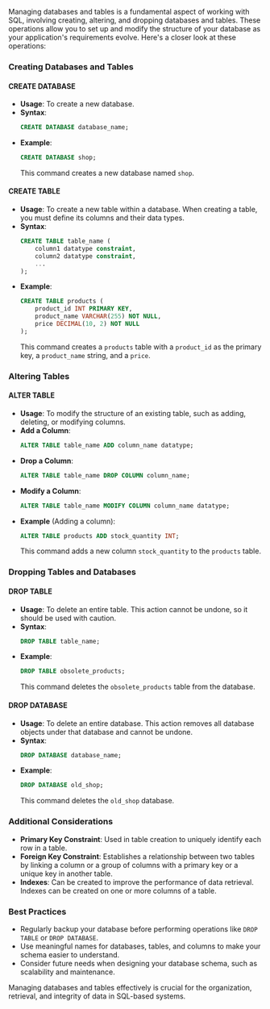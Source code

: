 Managing databases and tables is a fundamental aspect of working with SQL, involving creating, altering, and dropping databases and tables. These operations allow you to set up and modify the structure of your database as your application's requirements evolve. Here's a closer look at these operations:

### Creating Databases and Tables

#### CREATE DATABASE

- **Usage**: To create a new database.
- **Syntax**:
  ```sql
  CREATE DATABASE database_name;
  ```
- **Example**:
  ```sql
  CREATE DATABASE shop;
  ```
  This command creates a new database named `shop`.

#### CREATE TABLE

- **Usage**: To create a new table within a database. When creating a table, you must define its columns and their data types.
- **Syntax**:
  ```sql
  CREATE TABLE table_name (
      column1 datatype constraint,
      column2 datatype constraint,
      ...
  );
  ```
- **Example**:
  ```sql
  CREATE TABLE products (
      product_id INT PRIMARY KEY,
      product_name VARCHAR(255) NOT NULL,
      price DECIMAL(10, 2) NOT NULL
  );
  ```
  This command creates a `products` table with a `product_id` as the primary key, a `product_name` string, and a `price`.

### Altering Tables

#### ALTER TABLE

- **Usage**: To modify the structure of an existing table, such as adding, deleting, or modifying columns.
- **Add a Column**:
  ```sql
  ALTER TABLE table_name ADD column_name datatype;
  ```
- **Drop a Column**:
  ```sql
  ALTER TABLE table_name DROP COLUMN column_name;
  ```
- **Modify a Column**:
  ```sql
  ALTER TABLE table_name MODIFY COLUMN column_name datatype;
  ```
- **Example** (Adding a column):
  ```sql
  ALTER TABLE products ADD stock_quantity INT;
  ```
  This command adds a new column `stock_quantity` to the `products` table.

### Dropping Tables and Databases

#### DROP TABLE

- **Usage**: To delete an entire table. This action cannot be undone, so it should be used with caution.
- **Syntax**:
  ```sql
  DROP TABLE table_name;
  ```
- **Example**:
  ```sql
  DROP TABLE obsolete_products;
  ```
  This command deletes the `obsolete_products` table from the database.

#### DROP DATABASE

- **Usage**: To delete an entire database. This action removes all database objects under that database and cannot be undone.
- **Syntax**:
  ```sql
  DROP DATABASE database_name;
  ```
- **Example**:
  ```sql
  DROP DATABASE old_shop;
  ```
  This command deletes the `old_shop` database.

### Additional Considerations

- **Primary Key Constraint**: Used in table creation to uniquely identify each row in a table.
- **Foreign Key Constraint**: Establishes a relationship between two tables by linking a column or a group of columns with a primary key or a unique key in another table.
- **Indexes**: Can be created to improve the performance of data retrieval. Indexes can be created on one or more columns of a table.

### Best Practices

- Regularly backup your database before performing operations like `DROP TABLE` or `DROP DATABASE`.
- Use meaningful names for databases, tables, and columns to make your schema easier to understand.
- Consider future needs when designing your database schema, such as scalability and maintenance.

Managing databases and tables effectively is crucial for the organization, retrieval, and integrity of data in SQL-based systems.
